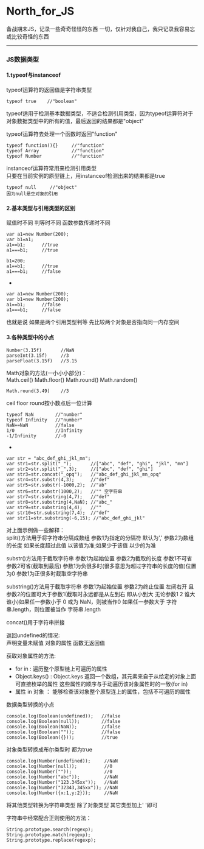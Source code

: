 # North_for_JS
备战期末JS，记录一些奇奇怪怪的东西
一切，仅针对我自己，我只记录我容易忘或比较奇怪的东西
***

### JS数据类型
#### 1.typeof与instanceof
typeof运算符的返回值是字符串类型  

	typeof true    //"boolean"  

typeof适用于检测基本数据类型，不适合检测引用类型，因为typeof运算符对于对象数据类型中的所有的值，最后返回的结果都是"object"

typeof运算符去处理一个函数时返回"function"  
	
	typeof function(){}     //"function"  
	typeof Array            //"function"  
	typeof Number           //"function"     


instanceof运算符常用来检测引用类型  
只要在当前实例的原型链上，用instanceof检测出来的结果都是true  

	typeof null     //"object"  
	因为null是空对象的引用

#### 2.基本类型与引用类型的区别
赋值时不同 判等时不同 函数参数传递时不同  

	var a1=new Number(200);
	var b1=a1;
	a1==b1;      //true
	a1===b1;     //true
	
	b1=200;
	a1==b1;      //true
	a1===b1;     //false

-

	var a1=new Number(200);
	var b1=new Number(200);
	a1==b1;      //false
	a1===b1;	 //false

也就是说 如果是两个引用类型判等 先比较两个对象是否指向同一内存空间

#### 3.各种类型中的小点

	Number(3.15f)       //NaN  
	parseInt(3.15f)     //3  
	parseFloat(3.15f)   //3.15


Math对象的方法(一小小小部分)：  
Math.ceil()  Math.floor()  Math.round()  Math.random()  

	Math.round(3.49)    //3  

ceil floor round按小数点后一位计算  


	typeof NaN        //"number"  
	typeof Infinity   //"number"  
	NaN==NaN          //false  
	1/0               //Infinity  
	-1/Infinity       //-0

-

	var str = "abc_def_ghi_jkl_mn";
	var str1=str.split("_");       //["abc", "def", "ghi", "jkl", "mn"]
	var str2=str.split("_",3);     //["abc", "def", "ghi"]
	var str3=str.concat("_opq");   //"abc_def_ghi_jkl_mn_opq"
	var str4=str.substr(4,3);      //"def"
	var str5=str.substr(-1000,2);  //"ab"
	var str6=str.substr(1000,2);   //"" 空字符串
	var str7=str.substring(4,7);   //"def"
	var str8=str.substring(4,NaN); //"abc_"
	var str9=str.substring(4,4);   //""
	var str10=str.substring(7,4);  //"def"
	var str11=str.substring(-6,15); //"abc_def_ghi_jkl"

对上面示例做一些解释：  
split()方法用于将字符串分隔成数组 参数1为指定的分隔符 默认为',' 参数2为数组的长度 如果长度超过此值 以该值为准;如果少于该值 以少的为准

substr()方法用于截取字符串 参数1为起始位置 参数2为截取的长度 参数1不可省 参数2可省(截取到最后) 参数1为负很多时(很多意思为超过字符串的长度的值)位置为0  参数1为正很多时截取空字符串

substring()方法用于截取字符串 参数1为起始位置 参数2为终止位置 左闭右开 且参数2的位置可大于参数1(截取时永远都是从左到右 即从小到大 无论参数1 2 谁大谁小)如果任一参数小于 0 或为 NaN，则被当作0 如果任一参数大于 字符串.length，则位置被当作 字符串.length

concat()用于字符串拼接


返回undefined的情况:   
声明变量未赋值 对象的属性 函数无返回值



获取对象属性的方法:  
* for in :  遍历整个原型链上可遍历的属性  
* Object.keys()  :  Object.keys 返回一个数组，其元素来自于从给定的对象上面可直接枚举的属性 这些属性的顺序与手动遍历该对象属性时的一致(for in)    
* 属性 in 对象 ： 能够检查该对象整个原型连上的属性，包括不可遍历的属性  


数据类型转换的小点

	console.log(Boolean(undefined));   //false
	console.log(Boolean(null));        //false
	console.log(Boolean(NaN));         //false
	console.log(Boolean(""));          //false
	console.log(Boolean({}));          //true

对象类型转换成布尔类型时 都为true

	console.log(Number(undefined));     //NaN
	console.log(Number(null));          //0
	console.log(Number(""));            //0
	console.log(Number("abc"));         //NaN
	console.log(Number("123.345xx"));   //NaN
	console.log(Number("32343,345xx")); //NaN
	console.log(Number({x:1,y:2}));     //NaN

将其他类型转换为字符串类型 除了对象类型 其它类型加上' '即可  


字符串中经常配合正则使用的方法：	

	String.prototype.search(regexp);
	String.prototype.match(regexp);
	String.prototype.replace(regexp); 

